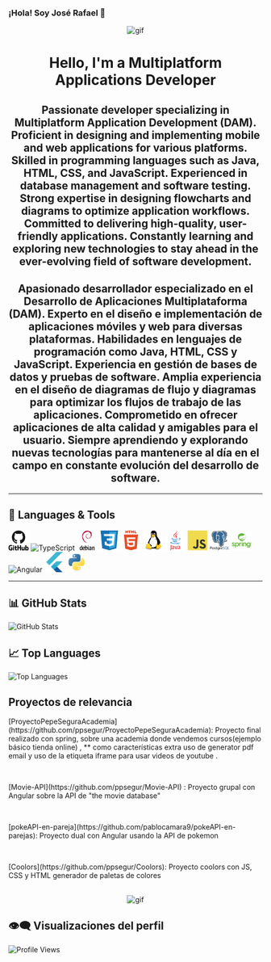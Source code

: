 ### ¡Hola! Soy José Rafael 👋

<div id="header" align="center">
  <img src="https://media3.giphy.com/media/v1.Y2lkPTc5MGI3NjExbXBuZTh3ancyNmRhMHJyMDFobDhxemg1NWZlemlpNmx4aDdqYjM3biZlcD12MV9pbnRlcm5hbF9naWZfYnlfaWQmY3Q9Zw/JqmupuTVZYaQX5s094/giphy.gif" alt="gif" width="500"/>
</div>

<h1 align="center">Hello, I'm a Multiplatform Applications Developer</h1>
<h2 align="center">Passionate developer specializing in Multiplatform Application Development (DAM). Proficient in designing and implementing mobile and web applications for various platforms. Skilled in programming languages such as Java, HTML, CSS, and JavaScript. Experienced in database management and software testing. Strong expertise in designing flowcharts and diagrams to optimize application workflows. Committed to delivering high-quality, user-friendly applications. Constantly learning and exploring new technologies to stay ahead in the ever-evolving field of software development.</h2>

<h2 align="center">Apasionado desarrollador especializado en el Desarrollo de Aplicaciones Multiplataforma (DAM). Experto en el diseño e implementación de aplicaciones móviles y web para diversas plataformas. Habilidades en lenguajes de programación como Java, HTML, CSS y JavaScript. Experiencia en gestión de bases de datos y pruebas de software. Amplia experiencia en el diseño de diagramas de flujo y diagramas para optimizar los flujos de trabajo de las aplicaciones. Comprometido en ofrecer aplicaciones de alta calidad y amigables para el usuario. Siempre aprendiendo y explorando nuevas tecnologías para mantenerse al día en el campo en constante evolución del desarrollo de software.</h2>

---

## 🌟 Languages & Tools
<div>
  <span>
    <img src="https://github.com/devicons/devicon/blob/master/icons/github/github-original-wordmark.svg" title="GitHub" alt="GitHub" width="40" height="40"/>
  </span>
  <span>
    <img src="https://icongr.am/devicon/typescript-original.svg?size=128&color=currentColor" title="TypeScript" alt="TypeScript" width="40" height="40"/>
  </span>
  <span>
    <img src="https://github.com/devicons/devicon/blob/master/icons/debian/debian-original-wordmark.svg" alt="Debian" width="40" height="40"/>
  </span>
  <span>
    <img src="https://github.com/devicons/devicon/blob/master/icons/css3/css3-original.svg" title="CSS3" alt="CSS3" width="40" height="40"/>
  </span>
  <span>
    <img src="https://github.com/devicons/devicon/blob/master/icons/html5/html5-plain-wordmark.svg" title="HTML5" alt="HTML5" width="40" height="40"/>
  </span>
  <span>
    <img src="https://github.com/devicons/devicon/blob/master/icons/linux/linux-original.svg" title="Linux" alt="Linux" width="40" height="40"/>
  </span>
  <span>
    <img src="https://github.com/devicons/devicon/blob/master/icons/java/java-original-wordmark.svg" title="Java" alt="Java" width="40" height="40"/>
  </span>
  <span>
    <img src="https://github.com/devicons/devicon/blob/master/icons/javascript/javascript-original.svg" title="JavaScript" alt="JavaScript" width="40" height="40"/>
  </span>
  <span>
    <img src="https://github.com/devicons/devicon/blob/master/icons/postgresql/postgresql-original-wordmark.svg" title="PostgreSQL" alt="PostgreSQL" width="40" height="40"/>
  </span>
  <span>
    <img src="https://github.com/devicons/devicon/blob/master/icons/spring/spring-original-wordmark.svg" title="Spring" alt="Spring" width="40" height="40"/>
  </span>
  <span>
    <img src="https://cdn.jsdelivr.net/gh/devicons/devicon/icons/angularjs/angularjs-original.svg" title="Angular" alt="Angular" width="40" height="40"/>
  </span>
  <span>
    <img src="https://github.com/devicons/devicon/blob/master/icons/flutter/flutter-original.svg" title="Flutter" alt="Flutter" width="40" height="40"/>
  </span>
  <span>
    <img src="https://github.com/devicons/devicon/blob/master/icons/python/python-original.svg" title="Python" alt="Python" width="40" height="40"/>
  </span>
</div>

---

## 📊 GitHub Stats
![GitHub Stats](https://github-readme-stats.vercel.app/api?username=ppsegur&show_icons=true&theme=radical)

## 📈 Top Languages
![Top Languages](https://github-readme-stats.vercel.app/api/top-langs/?username=ppsegur&layout=compact&theme=radical)


## Proyectos de relevancia 
<span>
  <p>
[ProyectoPepeSeguraAcademia](https://github.com/ppsegur/ProyectoPepeSeguraAcademia): Proyecto final realizado con spring, sobre una academia donde vendemos cursos(ejemplo básico tienda online) , ** como características extra uso de  generator pdf email y uso de la etiqueta iframe para usar videos de youtube .</p>
  <br>
</span>
<span>
  <p>
[Movie-API](https://github.com/ppsegur/Movie-API) : Proyecto grupal con Angular sobre la API de "the movie database"
</p>
  <br>
</span>
<span>
  <p>
[pokeAPI-en-pareja](https://github.com/pablocamara9/pokeAPI-en-parejas): Proyecto dual con Angular usando la API de pokemon

</p>
<br></span>
<span>
  <p>
[Coolors](https://github.com/ppsegur/Coolors): Proyecto coolors con JS, CSS y HTML generador de paletas de colores 
</p> <br>
</span>

<div id="header" align="center">
  <img src="https://media2.giphy.com/media/v1.Y2lkPTc5MGI3NjExeXJnYmVoa2xta2k0MzVnNTRlOGYwZGRwY3gzMms2djVtdHNlOWZyMyZlcD12MV9pbnRlcm5hbF9naWZfYnlfaWQmY3Q9Zw/QNFhOolVeCzPQ2Mx85/giphy.gif" alt="gif" width="500"/>
</div>


## 👁‍🗨 Visualizaciones del perfil
![Profile Views](https://komarev.com/ghpvc/?username=ppsegur&color=brightgreen)
